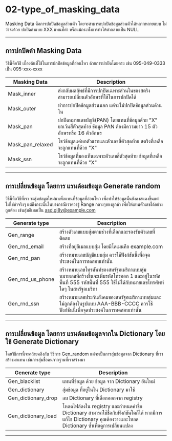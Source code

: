 # 02-type_of_masking_data
Masking Data คือการปกปิดข้อมูลส่วนตัว โดยจะสามารถปกปิดข้อมูลส่วนตัวได้หลากหลายแบบ ไม่ว่าจะด้วย ปกปิดคำแบบ XXX  แทนที่คำ หรือแม้กระทั้งการทำให้ค่ากลายเป็น NULL

---
## การปกปิดคำ Masking Data

วิธีนี้คือวิธี เบื้องต้นที่ใช้ในการปกปิดข้อมูลที่อ่อนไหว ด้วยการปกปิดโดยตรง เช่น 095-049-0333 เป็น 095-xxx-xxxx

|Masking Data  | Description |
|--------------|-------------|
|Mask_inner|ส่งกลับผลลัพธ์ที่มีการปกปิดเฉพาะส่วนในของสตริง สามารถเปลี่ยนตัวอักษรที่ใช้ในการปกปิดได้|
|Mask_outer|ทำการปกปิดข้อมูลส่วนนอก แต่จะไม่ปกปิดข้อมูลส่วนด้านใน|
|Mask_pan|ปกปิดหมายเลขบัญชี(PAN) โดยแทนที่ข้อมูลด้วย "X" ยกเว้นสี่ตัวสุดท้าย ข้อมูล PAN ต้องมีความยาว 15 ตัวอักษรหรือ 16 ตัวอักษร|
|Mask_pan_relaxed|โชว์ข้อมูลแค่หกตัวแรกและตัวเลขสี่ตัวสุดท้าย สตริงที่เหลือจะถูกแทนที่ด้วย "X"|
|Mask_ssn|โชว์ข้อมูลที่มองเห็นเฉพาะตัวเลขสี่ตัวสุดท้าย ข้อมูลที่เหลือจะถูกแทนที่ด้วย "X"|

---
## การเปลี่ยนข้อมูล โดยการ แรนด้อมข้อมูล Generate random

วิธีนี้คือวิธีที่เรา จะสุ่มข่อมูลใหม่มาเพื่อแทนที่ข้อมูลที่อ่อนไหว เพื่อทำให้ข้อมูลนั้นยังคงสแดงขึ้นแต่ไม่ใช่ค่าจริงๆ แต่ถึงกระนั้นในบางกรณีเราควรรู้ Range กลางๆของลูกค้า เพื่อให้แทนตัวเลขได้อย่างถูกต้อง เช่นสุ่มอีเมลเป็น asd.gi8y@example.com

|Generate type|Description |
|-------------|------------|
|Gen_range|สร้างตัวเลขแบบสุ่มตามช่วงที่เลือกและรองรับตัวเลขที่ติดลบ|
|Gen_rnd_email|สร้างที่อยู่อีเมลแบบสุ่ม โดยมีโดเมนคือ example.com|
|Gen_rnd_pan|สร้างหมายเลขบัญชีแบบสุ่ม ควรใช้ฟังก์ชันนี้เพื่อจุดประสงค์ในการทดสอบเท่านั้น|
|Gen_rnd_us_phone|สร้างหมายเลขโทรศัพท์ของสหรัฐอเมริกาแบบสุ่ม หมายเลขที่สร้างขึ้นจะเพิ่มรหัสโทรออก 1 และอยู่ในรหัสพื้นที่ 555 รหัสพื้นที่ 555 ใช้ไม่ได้กับหมายเลขโทรศัพท์ใดๆ ในสหรัฐอเมริกา|
|Gen_rnd_ssn|สร้างหมายเลขประกันสังคมของสหรัฐอเมริกาแบบสุ่มและไม่ถูกต้องในรูปแบบ AAA-BBB-CCCC ควรใช้ฟังก์ชันนี้เพื่อจุดประสงค์ในการทดสอบเท่านั้น|

---
## การเปลี่ยนข้อมูล โดยการ แรนด้อมข้อมูลจากใน Dictionary โดยใช้ Generate Dictionary

โดยวิธีการนี้จะคล้ายคลึงกับ วิธีการ Gen_random แต่จะเป็นการสุ่มข้อมูลจาก Dictionary ที่เราสร้างมาแทน เช่นการสุ่มชื่อคนจากฐานที่เราสร้างมา

|Generate type|Description|
|-------------|-----------|
|Gen_blacklist|แทนที่ข้อมูล ด้วย ข้อมูล จาก Dictionary อันใหม่|
|Gen_dictionary|สุ่มข้อมูล ที่อยู่ในใน Dictionary มาใช้|
|Gen_dictionary_drop| ลบ Dictionary ที่เลือกออกจาก registry |
|Gen_dictionary_load| โหลดไฟล์ลงใน registry และกำหนดค่าชื่อ Dictionary สามารถใช้ชื่อกับฟังก์ชันใดก็ได้ หากมีการแก้ไข Dictionary คุณต้องวางและโหลด Dictionary ซ้ำเพื่อดูการเปลี่ยนแปลง|

---